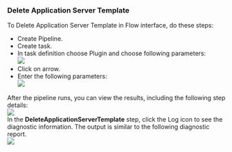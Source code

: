 
### Delete Application Server Template

To Delete Application Server Template in Flow interface, do these steps:

 * Create Pipeline.
 * Create task.
 * In task definition choose Plugin and choose following parameters:
   <br /><img src="../../plugins/EC-WebSphere/images/DeleteApplicationServerTemplate/PipelinePicker.png" />
 * Click on arrow.
 * Enter the following parameters:
   <br /><img src="../../plugins/EC-WebSphere/images/DeleteApplicationServerTemplate/PipelineConfig.png" />

After the pipeline runs, you can view the results, including the following step details:
<br /><img src="../../plugins/EC-WebSphere/images/DeleteApplicationServerTemplate/PipelineResult.png" />
<br />In the <b>DeleteApplicationServerTemplate</b> step, click the Log icon to see the diagnostic information. The output is similar to the following diagnostic report.
<br /><img src="../../plugins/EC-WebSphere/images/DeleteApplicationServerTemplate/PipelineLog.png" />

